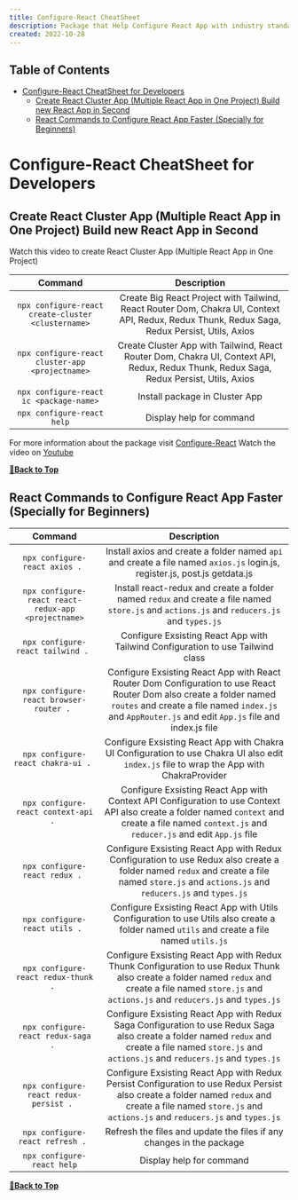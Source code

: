 ```yaml
---
title: Configure-React CheatSheet
description: Package that Help Configure React App with industry standard Faster.
created: 2022-10-28
---
```


## Table of Contents

- [Configure-React CheatSheet for Developers](#configure-react-cheatsheet-for-developers)
  - [Create React Cluster App (Multiple React App in One Project) Build new React App in Second](#create-react-cluster-app-multiple-react-app-in-one-project-build-new-react-app-in-second)
  - [React Commands to Configure React App Faster (Specially for Beginners)](#react-commands-to-configure-react-app-faster-specially-for-beginners)

# Configure-React CheatSheet for Developers


## Create React Cluster App (Multiple React App in One Project) Build new React App in Second
Watch this video to create React Cluster App (Multiple React App in One Project) 

| Command | Description |
| :-------: | :-----------: |
|`npx configure-react create-cluster <clustername>`|Create Big React Project with Tailwind, React Router Dom, Chakra UI, Context API, Redux, Redux Thunk, Redux Saga, Redux Persist, Utils, Axios |
|`npx configure-react cluster-app <projectname>`|Create Cluster App with Tailwind, React Router Dom, Chakra UI, Context API, Redux, Redux Thunk, Redux Saga, Redux Persist, Utils, Axios |
|`npx configure-react ic <package-name>`|Install package in Cluster App |
|`npx configure-react help`|Display help for command |

For more information about the package visit [Configure-React](https://www.npmjs.com/package/configure-react)
Watch the video on [Youtube](https://www.youtube.com/watch?v=2MO1_mCXuds&t=3s)

**[🔼Back to Top](#table-of-contents)**


## React Commands to Configure React App Faster (Specially for Beginners)
| Command | Description |
| :-------: | :-----------: |
| `npx configure-react axios . ` | Install axios and create a folder named `api` and create a file named `axios.js` login.js, register.js, post.js getdata.js |
|`npx configure-react react-redux-app <projectname>`| Install react-redux and create a folder named `redux` and create a file named `store.js` and `actions.js` and `reducers.js` and `types.js` |
|`npx configure-react tailwind . `|Configure Exsisting React App with Tailwind Configuration to use Tailwind class |
|`npx configure-react browser-router . `|Configure Exsisting React App with React Router Dom Configuration to use React Router Dom also create a folder named `routes` and create a file named `index.js` and `AppRouter.js` and edit `App.js` file and index.js file |
|`npx configure-react chakra-ui . `|Configure Exsisting React App with Chakra UI Configuration to use Chakra UI also edit `index.js` file to wrap the App with ChakraProvider |
|`npx configure-react context-api . `|Configure Exsisting React App with Context API Configuration to use Context API also create a folder named `context` and create a file named `context.js` and `reducer.js` and edit `App.js` file |
|`npx configure-react redux . `|Configure Exsisting React App with Redux Configuration to use Redux also create a folder named `redux` and create a file named `store.js` and `actions.js` and `reducers.js` and `types.js` |
|`npx configure-react utils . `|Configure Exsisting React App with Utils Configuration to use Utils also create a folder named `utils` and create a file named `utils.js` |
|`npx configure-react redux-thunk . `|Configure Exsisting React App with Redux Thunk Configuration to use Redux Thunk also create a folder named `redux` and create a file named `store.js` and `actions.js` and `reducers.js` and `types.js` |
|`npx configure-react redux-saga . `|Configure Exsisting React App with Redux Saga Configuration to use Redux Saga also create a folder named `redux` and create a file named `store.js` and `actions.js` and `reducers.js` and `types.js` |
|`npx configure-react redux-persist . `|Configure Exsisting React App with Redux Persist Configuration to use Redux Persist also create a folder named `redux` and create a file named `store.js` and `actions.js` and `reducers.js` and `types.js` |
|`npx configure-react refresh . `|Refresh the files and update the files if any changes in the package |
|`npx configure-react help`|Display help for command |


**[🔼Back to Top](#table-of-contents)**

